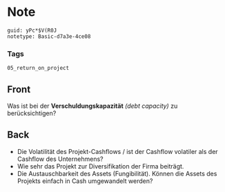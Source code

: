 # Note
```
guid: yPc*$V(R0J
notetype: Basic-d7a3e-4ce08
```

### Tags
```
05_return_on_project
```

## Front
<p>Was ist bei der <b>Verschuldungskapazität</b> <i>(debt
capacity)</i> zu berücksichtigen?

## Back
<div>
  <div>
    <ul>
      <li>Die Volatilität des Projekt-Cashflows / ist der Cashflow
      volatiler als der Cashflow des Unternehmens?
      <li>Wie sehr das Projekt zur Diversifikation der Firma
      beiträgt.
      <li>Die Austauschbarkeit des Assets (Fungibilität). Können
      die Assets des Projekts einfach in Cash umgewandelt werden?
    </ul>
  </div>
</div>
